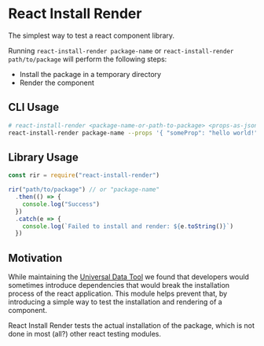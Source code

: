 # React Install Render

The simplest way to test a react component library.

Running `react-install-render package-name` or `react-install-render path/to/package` will perform the following steps:

- Install the package in a temporary directory
- Render the component

## CLI Usage

```bash
# react-install-render <package-name-or-path-to-package> <props-as-json>
react-install-render package-name --props '{ "someProp": "hello world!" }'
```

## Library Usage

```javascript
const rir = require("react-install-render")

rir("path/to/package") // or "package-name"
  .then(() => {
    console.log("Success")
  })
  .catch(e => {
    console.log(`Failed to install and render: ${e.toString()}`)
  })
```

## Motivation

While maintaining the [Universal Data Tool](https://github.com/UniversalDataTool/universal-data-tool) we found that developers would sometimes introduce dependencies that would break the installation process of the react application. This module helps prevent that, by introducing a simple way to test the installation and rendering of a component.

React Install Render tests the actual installation of the package, which is not
done in most (all?) other react testing modules.
